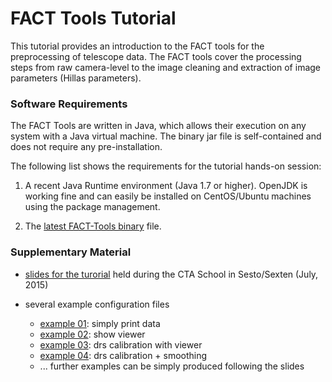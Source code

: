 # FACT Tools Tutorial

This tutorial provides an introduction to the FACT tools for the preprocessing
of telescope data. The FACT tools cover the processing steps from raw camera-level
to the image cleaning and extraction of image parameters (Hillas parameters).



### Software Requirements

The FACT Tools are written in Java, which allows their execution on any system
with a Java virtual machine. The binary jar file is self-contained and does not
require any pre-installation.

The following list shows the requirements for the tutorial hands-on session:

  1. A recent Java Runtime environment (Java 1.7 or higher). OpenJDK is working
     fine and can easily be installed on CentOS/Ubuntu machines using the
     package management.

  2. The [latest FACT-Tools binary](download) file.



### Supplementary Material

* [slides for the turorial][sexten-slides] held during the CTA School in Sesto/Sexten (July, 2015)

* several example configuration files
	* [example 01][example1]: simply print data
	* [example 02][example2]: show viewer
	* [example 03][example3]: drs calibration with viewer
	* [example 04][example4]: drs calibration + smoothing
	* ... further examples can be simply produced following the slides

[sexten-slides]:https://docs.google.com/presentation/d/18zTy3s0lEZsAStXsKdJBpP0KYAptmWDyOvxfBa9eKII/pub?start=false&loop=false&delayms=5000
[example1]: ../resources/example-conf/example01.xml
[example2]: ../resources/example-conf/example02.xml
[example3]: ../resources/example-conf/example03.xml
[example4]: ../resources/example-conf/example04.xml